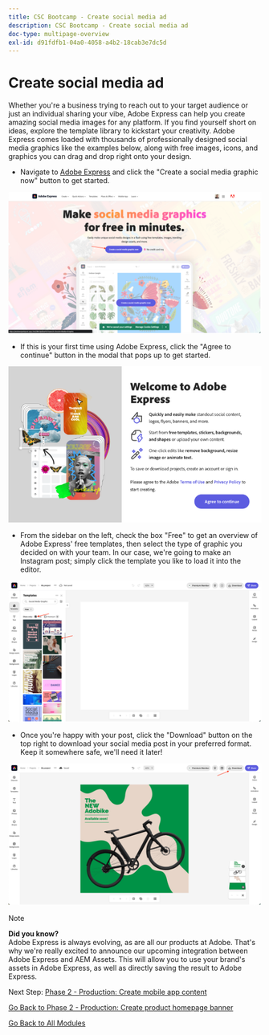 ```yaml
---
title: CSC Bootcamp - Create social media ad
description: CSC Bootcamp - Create social media ad
doc-type: multipage-overview
exl-id: d91fdfb1-04a0-4058-a4b2-18cab3e7dc5d
---
```

# Create social media ad

Whether you're a business trying to reach out to your target audience or just an individual sharing your vibe, Adobe Express can help you create amazing social media images for any platform. If you find yourself short on ideas, explore the template library to kickstart your creativity. Adobe Express comes loaded with thousands of professionally designed social media graphics like the examples below, along with free images, icons, and graphics you can drag and drop right onto your design.

- Navigate to [Adobe Express](https://www.adobe.com/express/create/social-media-graphic) and click the "Create a social media graphic now" button to get started.

 ![Adobe Express home](./images/prod-express-home.png)

- If this is your first time using Adobe Express, click the "Agree to continue" button in the modal that pops up to get started.

![Accept terms](./images/prod-express-terms.png)

- From the sidebar on the left, check the box "Free" to get an overview of Adobe Express' free templates, then select the type of graphic you decided on with your team. In our case, we're going to make an Instagram post; simply click the template you like to load it into the editor.

![Creative templates](./images/prod-express-templates.png)

- Once you're happy with your post, click the "Download" button on the top right to download your social media post in your preferred format. Keep it somewhere safe, we'll need it later!

 ![End result](./images/prod-express-results.png)

>[!NOTE]
>
>**Did you know?**  
>Adobe Express is always evolving, as are all our products at Adobe. That's why we're really excited to announce our upcoming integration between Adobe Express and AEM Assets. This will allow you to use your brand's assets in Adobe Express, as well as directly saving the result to Adobe Express.

Next Step: [Phase 2 - Production: Create mobile app content](./app.md)

[Go Back to Phase 2 - Production: Create product homepage banner](./banner.md)

[Go Back to All Modules](../../overview.md)
